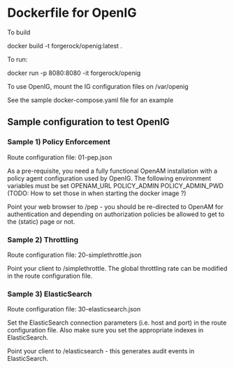 # Dockerfile for OpenIG

To build

docker build -t forgerock/openig:latest . 

To run:

docker run -p 8080:8080 -it forgerock/openig

To use OpenIG, mount the IG configuration files on /var/openig

See the sample docker-compose.yaml file for an example


## Sample configuration to test OpenIG 

### Sample 1) Policy Enforcement
Route configuration file: 01-pep.json

As a pre-requisite, you need a fully functional OpenAM installation with a policy agent configuration used by OpenIG. The following environment variables must be set
OPENAM_URL 
POLICY_ADMIN
POLICY_ADMIN_PWD
(TODO: How to set those in when starting the docker image ?)

Point your web browser to <baseURL>/pep - you should be re-directed to OpenAM for authentication and depending on authorization policies be allowed to get to the (static) page or not.

### Sample 2) Throttling
Route configuration file: 20-simplethrottle.json

Point your client to <baseURL>/simplethrottle. The global throttling rate can be modified in the route configuration file.

### Sample 3) ElasticSearch
Route configuration file: 30-elasticsearch.json

Set the ElasticSearch connection parameters (i.e. host and port) in the route configuration file. Also make sure you set the appropriate indexes in ElasticSearch.

Point your client to  <baseURL>/elasticsearch - this generates audit events in ElasticSearch.



